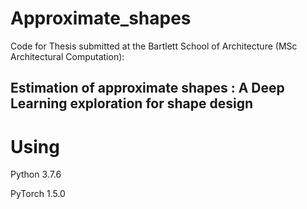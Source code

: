 # Approximate_shapes
Code for Thesis submitted at the Bartlett School of Architecture (MSc Architectural Computation):
## Estimation of approximate shapes : A Deep Learning exploration for shape design

# Using
Python 3.7.6

PyTorch 1.5.0
